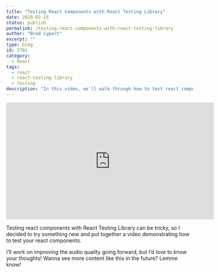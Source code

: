 ```yaml
---
title: "Testing React Components with React Testing Library"
date: 2020-02-15
status: publish
permalink: /testing-react-components-with-react-testing-library
author: "Brad Cypert"
excerpt: ""
type: blog
id: 2701
category:
  - React
tags:
  - react
  - react-testing-library
  - testing
description: "In this video, we'll walk through how to test react components with react testing library"
---
```

<iframe width="560" height="315" src="https://www.youtube-nocookie.com/embed/d8GRDqjFP-g" frameborder="0" allow="accelerometer; autoplay; clipboard-write; encrypted-media; gyroscope; picture-in-picture" allowfullscreen></iframe>

Testing react components with React Testing Library can be tricky, so I decided to
try something new and put together a video demonstrating how to test your react components.

I’ll work on improving the audio quality going forward, but I’d love to know
your thoughts! Wanna see more content like this in the future? Lemme know!

